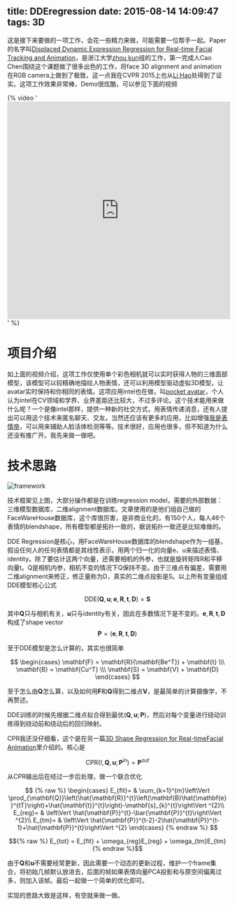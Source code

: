 title: DDEregression
date: 2015-08-14 14:09:47
tags: 3D
---

这是接下来要做的一项工作，会花一些精力来做，可能需要一位帮手一起。Paper的名字叫[Displaced Dynamic Expression Regression for Real-time Facial Tracking and Animation](http://gaps-zju.org/DDE/DDEregression.pdf)，是浙江大学[zhou kun](http://kunzhou.net/)组的工作，第一完成人Cao Chen围绕这个课题做了很多出色的工作，将face 3D alignment and animation在RGB camera上做到了极致，这一点我在CVPR 2015上也从[Li Hao](http://www.hao-li.com)处得到了证实。这项工作效果非常棒，Demo很炫酷，可以参见下面的视频

{% video '<iframe height=498 width=510 src="http://player.youku.com/player.php/sid/XMTMwOTQ0NzE4MA==/v.swf" frameborder=0 allowfullscreen></iframe>' %}

<!-- more -->

# 项目介绍

如上面的视频介绍，这项工作仅使用单个彩色相机就可以实时获得人物的三维面部模型，该模型可以较精确地描绘人物表情，还可以利用模型驱动虚拟3D模型，让avatar实时保持和你相同的表情。这项应用intel也在做，叫[pocket avatar](http://newsroom.intel.com/docs/DOC-5482)，个人认为intel在CV领域和学界、业界差距还比较大，不过多评论。这个技术能用来做什么呢？一个是像intel那样，提供一种新的社交方式，用表情传递消息，还有人提出可以用这个技术来匿名聊天、交友。当然还应该有更多的应用，比如增强[我是表情帝](https://itunes.apple.com/app/id883273541)，可以用来辅助人脸活体检测等等。技术很好，应用也很多，但不知道为什么还没有推广开。我先来做一做吧。

# 技术思路

![framework](http://i1.tietuku.com/55961e8ea4d07fe4.png  "framework")

技术框架见上图，大部分操作都是在训练regression model，需要的外部数据：三维模型数据库，二维alignment数据库。文章使用的是他们组自己做的FaceWareHouse数据库，这个库很厉害，是非商业化的，有150个人，每人46个表情的blendshape，所有模型都是拓扑一致的，据说拓扑一致还是比较难做的。

DDE Regression是核心，用FaceWareHouse数据库的blendshape作为一组基，假设任何人的任何表情都是其线性表示，用两个归一化的向量e、u来描述表情、identity。除了要估计这两个向量，还需要相机的外参，也就是旋转矩阵R和平移向量t。Q是相机内参，相机不变的情况下Q保持不变。由于三维点有偏差，需要用二维alignment来修正，修正量称为D，真实的二维点投影是S。以上所有变量组成DDE模型核心公式

$$
\text{DDE}(\mathbf{Q}, \mathbf{u}; \mathbf{e}, \mathbf{R}, \mathbf{t}, \mathbf{D}) = \mathbf{S}
$$

其中$\mathbf{Q}$只与相机有关，$\mathbf{u}$只与identity有关，因此在多数情况下是不变的。$\mathbf{e}, \mathbf{R}, \mathbf{t}, \mathbf{D}$构成了shape vector
$$
\mathbf{P} = (\mathbf{e}, \mathbf{R}, \mathbf{t}, \mathbf{D})
$$

至于DDE模型是怎么计算的，其实也很简单

$$
\begin{cases}
\mathbf{F} = \mathbf{R}(\mathbf{Be^T}) + \mathbf{t} \\\
\mathbf{B} = \mathbf{Cu^T} \\\
\mathbf{S} = \mathbf{V} + \mathbf{D} 
\end{cases}
$$

至于怎么由$\mathbf{Q}$怎么算，以及如何用$\mathbf{F}$和$\mathbf{Q}$得到二维点$\mathbf{V}$，是最简单的计算摄像学，不再赘述。

DDE训练的时候先根据二维点拟合得到最优$(\mathbf{Q}, \mathbf{u}; \mathbf{P})$，然后对每个变量进行绕动训练得到绕动前和绕动后的回归映射。

CPR我还没仔细看，这个是在另一篇[3D Shape Regression for Real-timeFacial Animation](http://www.ccf.org.cn/resources/1190201776262/digital/SIGGRAPH/vface2013-10-24-02_01_36.pdf)里介绍的。核心是

$$ \text{CPR}(I, \mathbf{Q}, \mathbf{u}; \mathbf{P}^{in}) = \mathbf{P}^{out} $$

从CPR输出后在经过一步后处理，做一个联合优化

$$
{% raw %}
\begin{cases}
E_{fit}= & \sum_{k=1}^{m}\left\Vert \prod_{\mathbf{Q}}\left(\hat{\mathbf{R}}^{t}\left(\mathbf{B}\hat{\mathbf{e}}^{tT}\right)+\hat{\mathbf{t}}^{t}\right)-\mathbf{s}_{k}^{t}\right\Vert ^{2}\\
E_{reg}= & \left\Vert \hat{\mathbf{P}}^{t}-\bar{\mathbf{P}}^{t}\right\Vert ^{2}\\
E_{tm}= & \left\Vert \hat{\mathbf{P}}^{t-2}-2\hat{\mathbf{P}}^{t-1}+\hat{\mathbf{P}}^{t}\right\Vert ^{2}
\end{cases}
{% endraw %}
$$

$${% raw %}
E_{tot} = E_{fit} + \omega_{reg}E_{reg} + \omega_{tm}E_{tm}
{% endraw %}$$


由于$\mathbf{Q}$和$\mathbf{u}$不需要经常更新，因此需要一个动态的更新过程，维护一个frame集合，将初始几帧默认放进去，后面的帧如果表情向量PCA投影和与原空间偏离过多，则加入该帧。最后一起做一个简单的优化即可。

实现的思路大致是这样，有空就来做一做。